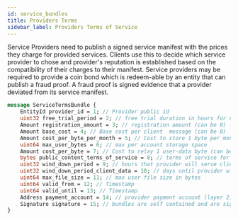 ```yaml
---
id: service_bundles
title: Providers Terms
sidebar_label: Providers Terms of Service
---
```


Service Providers need to publish a signed service manifest with the prices they charge for provided services. Clients use this to decide which service provider to chose and provider's reputation is established based on the compatibility of their charges to their manifest. Service providers may be required to provide a coin bond which is redeem-able by an entity that can publish a fraud proof. A fraud proof is signed evidence that a provider deviated from its service manifest.

```protobuf
message ServiceTermsBundle {
    EntityId provider_id = 1; // Provider public id
    uint32 free_trial_period = 2; // free trial duration in hours for new users (can be 0)
    Amount registration_amount = 3; // registration amount (can be 0) - required to register
    Amount base_cost = 4; // Base cost per client  message (can be 0)
    Amount cost_per_byte_per_month = 5; // Cost to store 1 byte per month (can be 0)
    uint64 max_user_bytes = 6; // max per account storage space
    Amount cost_per_byte = 7; // Cost to relay 1 user-data byte (can be 0)
    bytes public_content_terms_of_service = 8; // terms of service for public content hosting (public group, public channels).
    uint32 wind_down_period = 9; // hours that provider will serve client request past client termination
    uint32 wind_down_period_client_data = 10; // days until provider will not serve client related data to other providers
    uint64 max_file_size = 11; // max user file size in bytes
    uint64 valid_from = 12; // Timestamp
    uint64 valid_until = 13; // Timestamp
    Address payment_account = 14; // provider payment account (layer 2)
    Signature signature = 15; // bundles are self contained and are signed
}
```
